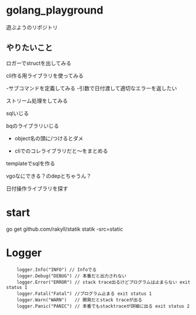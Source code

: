 # golang_playground
遊ぶようのリポジトリ

## やりたいこと
ロガーでstructを出してみる

cli作る用ライブラリを使ってみる

-サブコマンドを定義してみる
-引数で日付渡して適切なエラーを返したい

ストリーム処理をしてみる

sqlいじる

bqのライブラリいじる

- object名の頭に/つけるとダメ

- cliでのコレライブラリだと〜をまとめる

templateでsqlを作る

vgoなにできる？のdepとちゃうん？

日付操作ライブラリを探す



# start
go get github.com/rakyll/statik
statik -src=static

# Logger
```
	logger.Info("INFO") // Infoでる
	logger.Debug("DEBUG") // 本番だと出力されない
	logger.Error("ERROR") // stack trace出るけどプログラムは止まらない exit status 1
	logger.Fatal("Fatal") //プログラム止まる exit status 1
	logger.Warn("WARN")   // 開発だとstack traceが出る
	logger.Panic("PANIC") // 本番でもstacktraceが詳細に出る exit status 2
```
